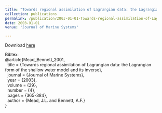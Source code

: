 ```yaml
---
title: "Towards regional assimilation of Lagrangian data: the Lagrangian form of the shallow water model and its inverse"
collection: publications
permalink: /publication/2003-01-01-Towards-regional-assimilation-of-Lagrangian-data-the-Lagrangian-form-of-the-shallow-water-model-and-its-inverse
date: 2003-01-01
venue: 'Journal of Marine Systems'

---
```

Download [here](https://math.boisestate.edu/~mead/papers/toward.pdf)

Bibtex:<br>
@article{Mead_Bennett_2001,<br>
&nbsp; title = {Towards regional assimilation of Lagrangian data: the Lagrangian form of the shallow water model and its inverse},<br>
&nbsp; journal = {Journal of Marine Systems},<br>
&nbsp; year = {2003},<br>
&nbsp; volume = {29},<br>
&nbsp; number = {4},<br>
&nbsp; pages = {365-384},<br>
&nbsp; author = {Mead, J.L. and Bennett, A.F.}<br>}
